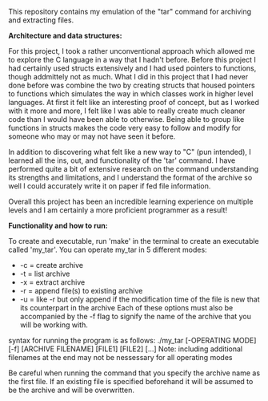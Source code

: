 This repository contains my emulation of the "tar" command for archiving and extracting files.

**Architecture and data structures:**

For this project, I took a rather unconventional approach which allowed me to explore the C language in a way that I
hadn't before. Before this project I had certainly used structs extensively and I had used pointers to functions, though
addmittely not as much. What I did in this project that I had never done before was combine the two by creating structs
that housed pointers to functions which simulates the way in which classes work in higher level languages. At first it felt
like an interesting proof of concept, but as I worked with it more and more, I felt like I was able to really create much
cleaner code than I would have been able to otherwise. Being able to group like functions in structs makes the code very
easy to follow and modify for someone who may or may not have seen it before.

In addition to discovering what felt like a new way to "C" (pun intended), I learned all the ins, out, and functionality of
the 'tar' command. I have performed quite a bit of extensive research on the command understanding its strengths and
limitations, and I understand the format of the archive so well I could accurately write it on paper if fed file
information.

Overall this project has been an incredible learning experience on multiple levels and I am certainly a more proficient
programmer as a result!

**Functionality and how to run:**

To create and executable, run 'make' in the terminal to create an executable called 'my_tar'.
You can operate my_tar in 5 different modes:
   * -c = create archive
   * -t = list archive
   * -x = extract archive
   * -r = append file(s) to existing archive
   * -u = like -r but only append if the modification time of the file is new that its counterpart in the archive
Each of these options must also be accompanied by the -f flag to signify the name of the archive that you will be working with.

syntax for running the program is as follows:
    ./my_tar [-OPERATING MODE][-f] [ARCHIVE FILENAME] [FILE1] [FILE2] [...]
Note: including additional filenames at the end may not be nessessary for all operating modes

Be careful when running the command that you specify the archive name as the first file.
If an existing file is specified beforehand it will be assumed to be the archive and will be overwritten.